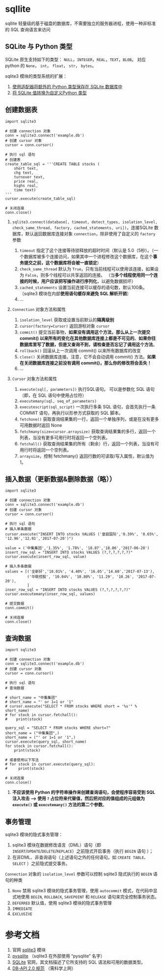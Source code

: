# sqllite
sqllite 轻量级的基于磁盘的数据库，不需要独立的服务器进程，使用一种非标准的 SQL 查询语言来访问

## SQLite 与 Python 类型
SQLite 原生支持如下的类型： `NULL`，`INTEGER`，`REAL`，`TEXT`，`BLOB`。 对应 python 的 `None`， `int`， `float`， `str`， `bytes`。

sqlite3 模块的类型系统的扩展：
1. [使用适配器将额外的 Python 类型保存在 SQLite 数据库中](https://docs.python.org/3.5/library/sqlite3.html#using-adapters-to-store-additional-python-types-in-sqlite-databases)
2. [将 SQLite 值转换为自定义Python 类型](https://docs.python.org/3.5/library/sqlite3.html#converting-sqlite-values-to-custom-python-types)

## 创建数据表
```
import sqlite3

# 创建 connection 对象
conn = sqlite3.connect('example.db')
# 创建 cursor 对象
cursor = conn.cursor()

# 执行 sql 语句
# 创建表
create_table_sql = '''CREATE TABLE stocks (
	short text,
	chg text,
	turnover text,
	price real,
	highs real,
	time text)
'''
cursor.execute(create_table_sql)

# 关闭连接
conn.close()
```
1. `sqlite3.connect(database[, timeout, detect_types, isolation_level, check_same_thread, factory, cached_statements, uri])`，连接SQLite 数据库，默认返回数据库连接对象 `connection`，除非使用了自定义的 `factory` 参数
	1. `timeout` 指定了这个连接等待锁释放的超时时间（默认是 5.0（5秒）。（一个数据库被多个连接访问，如果其中一个进程修改这个数据库，在这个**事务提交之前，这个数据库将会被一直锁定**）
	2. `check_same_thread` 默认为 `True`，只有当前线程可以使用该连接，如果设为 `False`，则多个线程可以共享返回的连接。 （当**多个线程使用同一个连接的时候，用户应该把写操作进行序列化**，以避免数据损坏）
	3. `cached_statements` 设置当前连接可以缓存的语句数，默认100条。（sqlite3 模块在内部**使用语句缓存来避免 SQL 解析开销**）
	4. ...

1. `Connection` 对象方法和属性
	1. `isolation_level` 获取或设置当前默认的**隔离级别**
	2. `cursor(factory=Cursor)` 返回游标对象 `cursor`
	3. `commit()` 提交当前事物，**如果没有调用这个方法，那么从上一次提交 commit() 以来所有的变化在其他数据库连接上都是不可见的**。**如果你往数据库里写了数据，但是又查询不到，请检查是否忘记了调用这个方法**。
	4. `rollback()` 回滚从上一次调用 commit() 以来所有数据库的改变
	5. `close()` 关闭数据库连接。注意，它不会自动调用 commit() 方法。**如果在关闭数据库连接之前没有调用 commit()，那么你的修改将会丢失！**
	6. ...

1. `Cursor` 对象方法和属性
	1. `execute(sql[, parameters])` 执行SQL语句。 可以是参数化 SQL 语句（即，在 SQL 语句中使用占位符）
	2. `executemany(sql, seq_of_parameters)`
	3. `executescript(sql_script)` 一次执行多条 SQL 语句，会首先执行一条 COMMIT 语句，再执行以形参方式获取的 SQL 脚本。
	4. `fetchone()` 获取查询结果集的一行，返回一个单独序列，或是在没有更多可用数据时返回 None
	5. `fetchmany(size=cursor.arraysize)` 获取查询结果集的多行，返回一个列表，当没有更多可用行时将返回一个空列表。
	6. `fetchall()` 获取查询结果集的所有（剩余）行，返回一个列表，当没有可用行时将返回一个空列表。
	7. `arraysize`，控制 fetchmany() 返回行数的可读取/写入属性，默认值为 1。

## 插入数据（更新数据&删除数据（略））
```
import sqlite3

# 创建 connection 对象
conn = sqlite3.connect('example.db')
# 创建 cursor 对象
cursor = conn.cursor()

# 执行 sql 语句
# 插入单条数据
cursor.execute("INSERT INTO stocks VALUES ('皇庭国际','0.39%', '0.65%', '12.96','12.91','2017-07-20')")

value = ('中集集团','1.35%', '1.78%', '18.07','18.06','2017-06-28')
insert_row_sql = "INSERT INTO stocks VALUES (?,?,?,?,?,?)"
cursor.execute(insert_row_sql, value)

# 插入多条数据
values = [('全新好','10.01%', '4.40%', '16.05','14.60','2017-07-13'),
          ('华联控股', '10.04%', '10.80%', '11.29', '10.26', '2017-07-20'),
          ]
inser_row_sql = "INSERT INTO stocks VALUES (?,?,?,?,?,?)"
cursor.executemany(inser_row_sql, values)

# 提交数据
conn.commit()

# 关闭连接
conn.close()
```

## 查询数据
```
import sqlite3

# 创建 connection 对象
conn = sqlite3.connect('example.db')
# 创建 cursor 对象
cursor = conn.cursor()

# 执行 sql 语句
# 查询数据

# short_name = "中集集团"
# short_name = "' or 1=1 or '1"
# cursor.execute("SELECT * FROM stocks WHERE short = '%s'" % short_name)
# for stock in cursor.fetchall():
#    print(stock)

query_sql = "SELECT * FROM stocks WHERE short=?"
short_name = ("中集集团",)
short_name = ("' or 1=1 or '1",)
cursor.execute(query_sql, short_name)
for stock in cursor.fetchall():
    print(stock)

# 或者使用以下写法
# for stock in cursor.execute(query_sql):
#     print(stock)

# 关闭连接
conn.close()
```
1. **不应该使用 Python 的字符串操作来创建查询语句，会使程序容易受到 SQL 注入攻击 --> 使用 `?` 占位符来代替值，然后把对应的值组成的元组做为 `execute()` 或 `executemany()` 方法的第二个参数**。

## 事务管理
sqlite3 模块的隐式事务管理：
1. sqlite3 模块在数据修改语言（DML）语句（即 `INSERT`/`UPDATE`/`DELETE`/`REPLACE`）之前隐式开启事务（执行 `BEGIN` 语句 ）；
1. 在非DML、非查询语句（上述语句之外的任何语句，如 `CREATE TABLE`、`SELECT` ）之前隐式提交事务。

`Connection` 对象的 `isolation_level` 参数可以控制 sqlite3 隐式执行的 `BEGIN` 语句的种类
1. `None` 禁用 sqlite3 模块的隐式事务管理，使用 `autocommit` 模式，在代码中显式地使用 `BEGIN`, `ROLLBACK`, `SAVEPOINT` 和 `RELEASE` 语句来完全控制事务状态。
2. `DEFERRED` 默认值，使用 sqlite3 模块的隐式事务管理
4. `IMMEDIATE`
5. `EXCLUSIVE`

# 参考文档
1. 官网 [sqlite3](https://docs.python.org/3.5/library/sqlite3.html) 模块
2. [pysqlite](https://github.com/ghaering/pysqlite) （sqlite3 在外部使用 “pysqlite” 名字）
3. [SQLite](https://www.sqlite.org) 官网，其文档描述了它所支持的 SQL 语法和可用的数据类型。
4. [DB-API 2.0 规范](https://www.python.org/dev/peps/pep-0249/) （需科学上网）